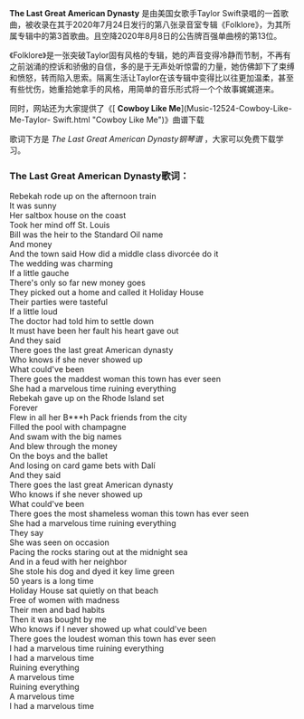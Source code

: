 

**The Last Great American Dynasty** 是由美国女歌手Taylor
Swift录唱的一首歌曲，被收录在其于2020年7月24日发行的第八张录音室专辑《Folklore》，为其所属专辑中的第3首歌曲。且空降2020年8月8日的公告牌百强单曲榜的第13位。

《Folklore》是一张突破Taylor固有风格的专辑，她的声音变得冷静而节制，不再有之前汹涌的控诉和骄傲的自信，多的是于无声处听惊雷的力量，她仿佛卸下了束缚和愤怒，转而陷入思索。隔离生活让Taylor在该专辑中变得比以往更加温柔，甚至有些忧伤，她重拾她拿手的风格，用简单的音乐形式将一个个故事娓娓道来。

同时，网站还为大家提供了《[ **Cowboy Like Me**](Music-12524-Cowboy-Like-Me-Taylor-
Swift.html "Cowboy Like Me")》曲谱下载

歌词下方是 _The Last Great American Dynasty钢琴谱_ ，大家可以免费下载学习。

### The Last Great American Dynasty歌词：

Rebekah rode up on the afternoon train  
It was sunny  
Her saltbox house on the coast  
Took her mind off St. Louis  
Bill was the heir to the Standard Oil name  
And money  
And the town said How did a middle class divorcée do it  
The wedding was charming  
If a little gauche  
There's only so far new money goes  
They picked out a home and called it Holiday House  
Their parties were tasteful  
If a little loud  
The doctor had told him to settle down  
It must have been her fault his heart gave out  
And they said  
There goes the last great American dynasty  
Who knows if she never showed up  
What could've been  
There goes the maddest woman this town has ever seen  
She had a marvelous time ruining everything  
Rebekah gave up on the Rhode Island set  
Forever  
Flew in all her B***h Pack friends from the city  
Filled the pool with champagne  
And swam with the big names  
And blew through the money  
On the boys and the ballet  
And losing on card game bets with Dalí  
And they said  
There goes the last great American dynasty  
Who knows if she never showed up  
What could've been  
There goes the most shameless woman this town has ever seen  
She had a marvelous time ruining everything  
They say  
She was seen on occasion  
Pacing the rocks staring out at the midnight sea  
And in a feud with her neighbor  
She stole his dog and dyed it key lime green  
50 years is a long time  
Holiday House sat quietly on that beach  
Free of women with madness  
Their men and bad habits  
Then it was bought by me  
Who knows if I never showed up what could've been  
There goes the loudest woman this town has ever seen  
I had a marvelous time ruining everything  
I had a marvelous time  
Ruining everything  
A marvelous time  
Ruining everything  
A marvelous time  
I had a marvelous time

